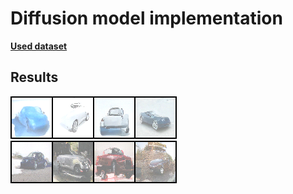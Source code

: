 # Diffusion model implementation

[**Used dataset**](https://www.kaggle.com/datasets/jessicali9530/stanford-cars-dataset)

## Results

![Image](93_result.png)<br>
![Image](97_result.png)
